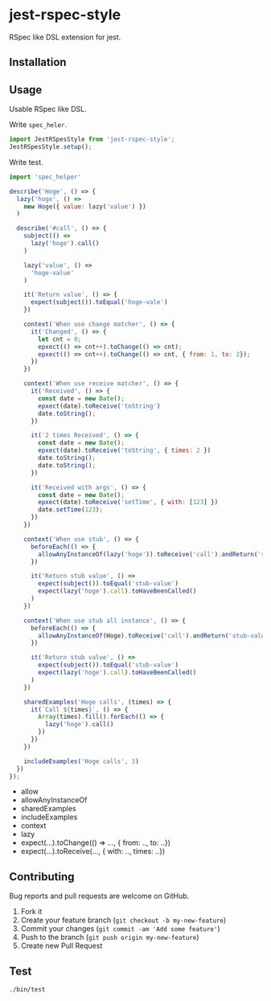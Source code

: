 # jest-rspec-style
RSpec like DSL extension for jest.

## Installation

## Usage
Usable RSpec like DSL.

Write `spec_heler`.

```javascript
import JestRSpesStyle from 'jest-rspec-style';
JestRSpesStyle.setup();
```

Write test.

```javascript
import 'spec_helper'

describe('Hoge', () => {
  lazy('hoge', () =>
    new Hoge({ value: lazy('value') })
  )

  describe('#call', () => {
    subject(() =>
      lazy('hoge').call()
    )

    lazy('value', () =>
      'hoge-value'
    )

    it('Return value', () => {
      expect(subject()).toEqual('hoge-vale')
    })

    context('When use change matcher', () => {
      it('Changed', () => {
        let cnt = 0;
        epxect(() => cnt++).toChange(() => cnt);
        epxect(() => cnt++).toChange(() => cnt, { from: 1, to: 2});
      })
    })

    context('When use receive matcher', () => {
      it('Received', () => {
        const date = new Date();
        epxect(date).toReceive('toString')
        date.toString();
      })

      it('2 times Received', () => {
        const date = new Date();
        epxect(date).toReceive('toString', { times: 2 })
        date.toString();
        date.toString();
      })

      it('Received with args', () => {
        const date = new Date();
        epxect(date).toReceive('setTime', { with: [123] })
        date.setTime(123);
      })
    })

    context('When use stub', () => {
      beforeEach(() => {
        allowAnyInstanceOf(lazy('hoge')).toReceive('call').andReturn('stub-value')
      })

      it('Return stub value', () =>
        expect(subject()).toEqual('stub-value')
        expect(lazy('hoge').call).toHaveBeenCalled()
      )
    })

    context('When use stub all instance', () => {
      beforeEach(() => {
        allowAnyInstanceOf(Hoge).toReceive('call').andReturn('stub-value')
      })

      it('Return stub value', () =>
        expect(subject()).toEqual('stub-value')
        expect(lazy('hoge').call).toHaveBeenCalled()
      )
    })

    sharedExamples('Hoge calls', (times) => {
      it(`Call ${times}`, () => {
        Array(times).fill().forEach(() => {
          lazy('hoge').call()
        })
      })
    })

    includeExamples('Hoge calls', 3)
  })
});
```

- allow
- allowAnyInstanceOf
- sharedExamples
- includeExamples
- context
- lazy
- expect(...).toChange(() => ..., { from: .., to: ..})
- expect(...).toReceive(..., { with: .., times: ..})

## Contributing
Bug reports and pull requests are welcome on GitHub.

1. Fork it
2. Create your feature branch (`git checkout -b my-new-feature`)
3. Commit your changes (`git commit -am 'Add some feature'`)
4. Push to the branch (`git push origin my-new-feature`)
5. Create new Pull Request

## Test

```shell
./bin/test
```
